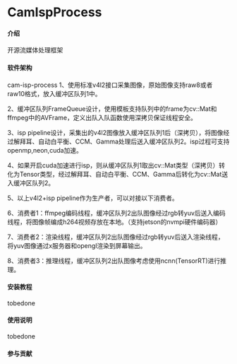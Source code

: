 # CamIspProcess

#### 介绍

开源流媒体处理框架
#### 软件架构
cam-isp-process
1、使用标准v4l2接口采集图像，原始图像支持raw8或者raw10格式，放入缓冲区队列1中。

2、缓冲区队列FrameQueue设计，使用模板支持队列中的frame为cv::Mat和ffmpeg中的AVFrame，定义出队入队函数使用深拷贝保证线程安全。

3、isp pipeline设计，采集出的v4l2图像放入缓冲区队列1后（深拷贝），将图像经过解拜耳、自动白平衡、CCM、Gamma处理后送入缓冲区队列2。isp过程可支持openmp,neon,cuda加速。

4、如果开启cuda加速进行isp，则从缓冲区队列1取出cv::Mat类型（深拷贝）转化为Tensor类型，经过解拜耳、自动白平衡、CCM、Gamma后转化为cv::Mat送入缓冲区队列2。

5、以上v4l2+isp pipeline作为生产者，可以对接以下消费者。

6、消费者1：ffmpeg编码线程，缓冲区队列2出队图像经过rgb转yuv后送入编码线程，将图像帧编成h264视频存放在本地。（支持jetson的nvmpi硬件编码器）

7、消费者2：渲染线程，缓冲区队列2出队图像经过rgb转yuv后送入渲染线程，将yuv图像通过x服务器和opengl渲染到屏幕输出。

8、消费者3：推理线程，缓冲区队列2出队图像考虑使用ncnn(TensorRT)进行推理。


#### 安装教程

tobedone
#### 使用说明
tobedone

#### 参与贡献

